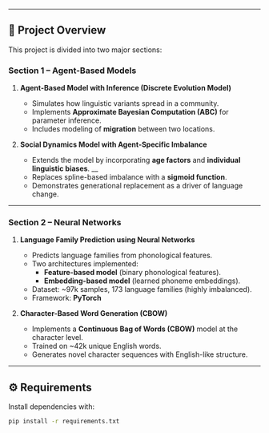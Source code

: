 
---

## 📝 Project Overview

This project is divided into two major sections:

### **Section 1 – Agent-Based Models**
1. **Agent-Based Model with Inference (Discrete Evolution Model)**  
   - Simulates how linguistic variants spread in a community.  
   - Implements **Approximate Bayesian Computation (ABC)** for parameter inference.  
   - Includes modeling of **migration** between two locations.  

2. **Social Dynamics Model with Agent-Specific Imbalance**  
   - Extends the model by incorporating **age factors** and **individual linguistic biases**.  __
   - Replaces spline-based imbalance with a **sigmoid function**.  
   - Demonstrates generational replacement as a driver of language change.  

---

### **Section 2 – Neural Networks**
1. **Language Family Prediction using Neural Networks**  
   - Predicts language families from phonological features.  
   - Two architectures implemented:  
     - **Feature-based model** (binary phonological features).  
     - **Embedding-based model** (learned phoneme embeddings).  
   - Dataset: ~97k samples, 173 language families (highly imbalanced).  
   - Framework: **PyTorch**  

2. **Character-Based Word Generation (CBOW)**  
   - Implements a **Continuous Bag of Words (CBOW)** model at the character level.  
   - Trained on ~42k unique English words.  
   - Generates novel character sequences with English-like structure.  

---

## ⚙️ Requirements
Install dependencies with:

```bash
pip install -r requirements.txt
